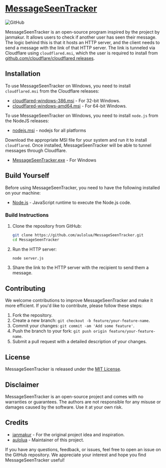 # [MessageSeenTracker](https://github.com/aulolua/MessageSeenTracker)

![GitHub](https://img.shields.io/github/license/aulolua/MessageSeenTracker)

MessageSeenTracker is an open-source program inspired by the project by janmakur. It allows users to check if another user has seen their message. The logic behind this is that it hosts an HTTP server, and the client needs to send a message with the link of that HTTP server. The link is tunneled via Cloudflare using `cloudflared.msi`, which the user is required to install from [github.com/cloudflare/cloudflared releases](https://github.com/cloudflare/cloudflared/releases).


## Installation

To use MessageSeenTracker on Windows, you need to install `cloudflared.msi` from the Cloudflare releases:

- [cloudflared-windows-386.msi](https://github.com/cloudflare/cloudflared/releases/download/2023.7.3/cloudflared-windows-386.msi) - For 32-bit Windows.
- [cloudflared-windows-amd64.msi](https://github.com/cloudflare/cloudflared/releases/download/2023.7.3/cloudflared-windows-amd64.msi) - For 64-bit Windows.

To use MessageSeenTracker on Windows, you need to install `node.js` from the NodeJS releases:

- [nodejs.msi](https://nodejs.org/en/download) - nodejs for all platforms

Download the appropriate MSI file for your system and run it to install `cloudflared`. Once installed, MessageSeenTracker will be able to tunnel messages through Cloudflare.
- [MessageSeenTracker.exe](https://github.com/aulolua/MessageSeenTracker/releases/download/alpha/MessageSeenTracker-win32.exe) - For Windows

## Build Yourself

Before using MessageSeenTracker, you need to have the following installed on your machine:

- [Node.js](https://nodejs.org) - JavaScript runtime to execute the Node.js code.

### Build Instructions

1. Clone the repository from GitHub:

   ```bash
   git clone https://github.com/aulolua/MessageSeenTracker.git
   cd MessageSeenTracker
   ```

2. Run the HTTP server:

   ```bash
   node server.js
   ```

3. Share the link to the HTTP server with the recipient to send them a message.

## Contributing

We welcome contributions to improve MessageSeenTracker and make it more efficient. If you'd like to contribute, please follow these steps:

1. Fork the repository.
2. Create a new branch: `git checkout -b feature/your-feature-name`.
3. Commit your changes: `git commit -am 'Add some feature'`.
4. Push the branch to your fork: `git push origin feature/your-feature-name`.
5. Submit a pull request with a detailed description of your changes.

## License

MessageSeenTracker is released under the [MIT License](LICENSE).

## Disclaimer

MessageSeenTracker is an open-source project and comes with no warranties or guarantees. The authors are not responsible for any misuse or damages caused by the software. Use it at your own risk.

## Credits

- [janmakur](https://github.com/janmakur) - For the original project idea and inspiration.
- [aulolua](https://github.com/aulolua) - Maintainer of this project.

If you have any questions, feedback, or issues, feel free to open an issue on the GitHub repository. We appreciate your interest and hope you find MessageSeenTracker useful!

